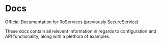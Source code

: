 # Docs

Official Documentation for RoServices (previously SecureService)

These docs contain all relevent information in regards to configuration and API functionality, along with a plethora of examples.